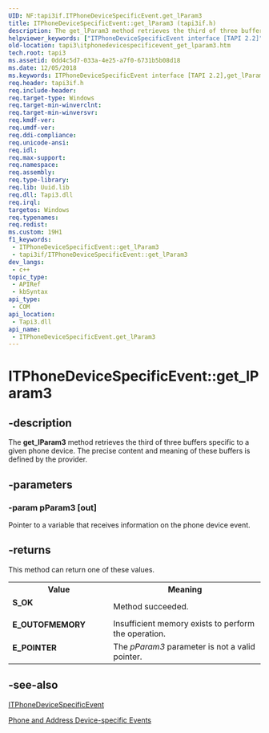 ```yaml
---
UID: NF:tapi3if.ITPhoneDeviceSpecificEvent.get_lParam3
title: ITPhoneDeviceSpecificEvent::get_lParam3 (tapi3if.h)
description: The get_lParam3 method retrieves the third of three buffers specific to a given phone device. The precise content and meaning of these buffers is defined by the provider.
helpviewer_keywords: ["ITPhoneDeviceSpecificEvent interface [TAPI 2.2]","get_lParam3 method","ITPhoneDeviceSpecificEvent.get_lParam3","ITPhoneDeviceSpecificEvent::get_lParam3","_tapi3_itphonedevicespecificevent_get_lparam3","get_lParam3","get_lParam3 method [TAPI 2.2]","get_lParam3 method [TAPI 2.2]","ITPhoneDeviceSpecificEvent interface","tapi3.itphonedevicespecificevent_get_lparam3","tapi3if/ITPhoneDeviceSpecificEvent::get_lParam3"]
old-location: tapi3\itphonedevicespecificevent_get_lparam3.htm
tech.root: tapi3
ms.assetid: 0dd4c5d7-033a-4e25-a7f0-6731b5b08d18
ms.date: 12/05/2018
ms.keywords: ITPhoneDeviceSpecificEvent interface [TAPI 2.2],get_lParam3 method, ITPhoneDeviceSpecificEvent.get_lParam3, ITPhoneDeviceSpecificEvent::get_lParam3, _tapi3_itphonedevicespecificevent_get_lparam3, get_lParam3, get_lParam3 method [TAPI 2.2], get_lParam3 method [TAPI 2.2],ITPhoneDeviceSpecificEvent interface, tapi3.itphonedevicespecificevent_get_lparam3, tapi3if/ITPhoneDeviceSpecificEvent::get_lParam3
req.header: tapi3if.h
req.include-header: 
req.target-type: Windows
req.target-min-winverclnt: 
req.target-min-winversvr: 
req.kmdf-ver: 
req.umdf-ver: 
req.ddi-compliance: 
req.unicode-ansi: 
req.idl: 
req.max-support: 
req.namespace: 
req.assembly: 
req.type-library: 
req.lib: Uuid.lib
req.dll: Tapi3.dll
req.irql: 
targetos: Windows
req.typenames: 
req.redist: 
ms.custom: 19H1
f1_keywords:
 - ITPhoneDeviceSpecificEvent::get_lParam3
 - tapi3if/ITPhoneDeviceSpecificEvent::get_lParam3
dev_langs:
 - c++
topic_type:
 - APIRef
 - kbSyntax
api_type:
 - COM
api_location:
 - Tapi3.dll
api_name:
 - ITPhoneDeviceSpecificEvent.get_lParam3
---
```


# ITPhoneDeviceSpecificEvent::get_lParam3


## -description

The 
<b>get_lParam3</b> method retrieves the third of three buffers specific to a given phone device. The precise content and meaning of these buffers is defined by the provider.

## -parameters

### -param pParam3 [out]

Pointer to a variable that receives information on the phone device event.

## -returns

This method can return one of these values.

<table>
<tr>
<th>Value</th>
<th>Meaning</th>
</tr>
<tr>
<td width="40%">
<dl>
<dt><b>S_OK</b></dt>
</dl>
</td>
<td width="60%">
Method succeeded.

</td>
</tr>
<tr>
<td width="40%">
<dl>
<dt><b>E_OUTOFMEMORY</b></dt>
</dl>
</td>
<td width="60%">
Insufficient memory exists to perform the operation.

</td>
</tr>
<tr>
<td width="40%">
<dl>
<dt><b>E_POINTER</b></dt>
</dl>
</td>
<td width="60%">
The <i>pParam3</i> parameter is not a valid pointer.

</td>
</tr>
</table>

## -see-also

<a href="https://docs.microsoft.com/windows/desktop/api/tapi3if/nn-tapi3if-itphonedevicespecificevent">ITPhoneDeviceSpecificEvent</a>



<a href="https://docs.microsoft.com/windows/desktop/Tapi/phone-and-address-device-specific-events">Phone and Address Device-specific Events</a>

